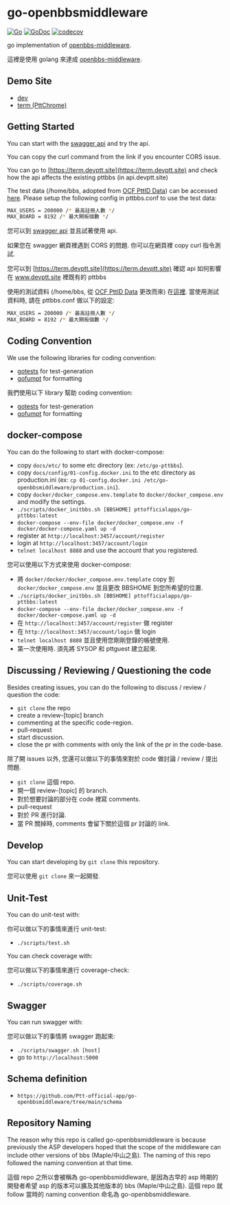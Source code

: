 # go-openbbsmiddleware

[![Go](https://github.com/Ptt-official-app/go-openbbsmiddleware/actions/workflows/go.yml/badge.svg)](https://github.com/Ptt-official-app/go-openbbsmiddleware/actions/workflows/go.yml)
[![GoDoc](https://pkg.go.dev/badge/github.com/Ptt-official-app/go-openbbsmiddleware?status.svg)](https://pkg.go.dev/github.com/Ptt-official-app/go-openbbsmiddleware?tab=doc)
[![codecov](https://codecov.io/gh/Ptt-official-app/go-openbbsmiddleware/branch/main/graph/badge.svg)](https://codecov.io/gh/Ptt-official-app/go-openbbsmiddleware)

go implementation of [openbbs-middleware](https://hackmd.io/@twbbs/Root#%E6%9E%B6%E6%A7%8B%E5%9C%96).

這裡是使用 golang 來達成 [openbbs-middleware](https://hackmd.io/@twbbs/Root#%E6%9E%B6%E6%A7%8B%E5%9C%96).

## Demo Site

* [dev](https://www.devptt.site)
* [term (PttChrome)](https://term.devptt.site)

## Getting Started

You can start with the [swagger api](https://api.devptt.site:5000)
and try the api.

You can copy the curl command from the link if you encounter
CORS issue.

You can go to [https://term.devptt.site](https://term.devptt.site) and check how the api affects the existing pttbbs (in api.devptt.site)

The test data (/home/bbs, adopted from [OCF PttID Data](https://ocf.tw/p/pttid/)) can be accessed [here](https://drive.google.com/file/d/1lHuqOYpPDmKayYAaf3UIiLRV1wCjF6bc/view?usp=sharing).
Please setup the following config in pttbbs.conf to use the test data:

```sh
MAX_USERS = 200000 /* 最高註冊人數 */
MAX_BOARD = 8192 /* 最大開板個數 */
```

您可以到 [swagger api](https://api.devptt.site:5000/)
並且試著使用 api.

如果您在 swagger 網頁裡遇到 CORS 的問題. 你可以在網頁裡 copy
curl 指令測試.

您可以到 [https://term.devptt.site](https://term.devptt.site) 確認 api 如何影響在 www.devptt.site 裡既有的 pttbbs

使用的測試資料 (/home/bbs, 從 [OCF PttID Data](https://ocf.tw/p/pttid/) 更改而來) 在[這裡](https://drive.google.com/file/d/1lHuqOYpPDmKayYAaf3UIiLRV1wCjF6bc/view?usp=sharing).
當使用測試資料時, 請在 pttbbs.conf 做以下的設定:

```sh
MAX_USERS = 200000 /* 最高註冊人數 */
MAX_BOARD = 8192 /* 最大開板個數 */
```

## Coding Convention

We use the following libraries for coding convention:

* [gotests](https://github.com/cweill/gotests) for test-generation
* [gofumpt](https://github.com/mvdan/gofumpt) for formatting

我們使用以下 library 幫助 coding convention:

* [gotests](https://github.com/cweill/gotests) for test-generation
* [gofumpt](https://github.com/mvdan/gofumpt) for formatting

## docker-compose

You can do the following to start with docker-compose:

* copy `docs/etc/` to some etc directory (ex: `/etc/go-pttbbs`).
* copy `docs/config/01-config.docker.ini` to the etc directory as production.ini (ex: `cp 01-config.docker.ini /etc/go-openbbsmiddleware/production.ini`).
* copy `docker/docker_compose.env.template` to `docker/docker_compose.env` and modify the settings.
* `./scripts/docker_initbbs.sh [BBSHOME] pttofficialapps/go-pttbbs:latest`
* `docker-compose --env-file docker/docker_compose.env -f docker/docker-compose.yaml up -d`
* register at `http://localhost:3457/account/register`
* login at `http://localhost:3457/account/login`
* `telnet localhost 8888` and use the account that you registered.

您可以使用以下方式來使用 docker-compose:

* 將 `docker/docker/docker_compose.env.template` copy 到 `docker/docker_compose.env` 並且更改 BBSHOME 到您所希望的位置.
* `./scripts/docker_initbbs.sh [BBSHOME] pttofficialapps/go-pttbbs:latest`
* `docker-compose --env-file docker/docker_compose.env -f docker/docker-compose.yaml up -d`
* 在 `http://localhost:3457/account/register` 做 register
* 在 `http://localhost:3457/account/login` 做 login
* `telnet localhost 8888` 並且使用您剛剛登錄的帳號使用.
* 第一次使用時. 須先將 SYSOP 和 pttguest 建立起來.

## Discussing / Reviewing / Questioning the code

Besides creating issues, you can do the following
to discuss / review / question the code:

* `git clone` the repo
* create a review-[topic] branch
* commenting at the specific code-region.
* pull-request
* start discussion.
* close the pr with comments with only the link of the pr in the code-base.

除了開 issues 以外, 您還可以做以下的事情來對於 code 做討論 / review / 提出問題.

* `git clone` 這個 repo.
* 開一個 review-[topic] 的 branch.
* 對於想要討論的部分在 code 裡寫 comments.
* pull-request
* 對於 PR 進行討論.
* 當 PR 關掉時, comments 會留下關於這個 pr 討論的 link.

## Develop

You can start developing by `git clone` this repository.

您可以使用 `git clone` 來一起開發.

## Unit-Test

You can do unit-test with:

你可以做以下的事情來進行 unit-test:

* `./scripts/test.sh`

You can check coverage with:

您可以做以下的事情來進行 coverage-check:

* `./scripts/coverage.sh`

## Swagger

You can run swagger with:

您可以做以下的事情將 swagger 跑起來:

* `./scripts/swagger.sh [host]`
* go to `http://localhost:5000`

## Schema definition

* `https://github.com/Ptt-official-app/go-openbbsmiddleware/tree/main/schema`

## Repository Naming

The reason why this repo is called go-openbbsmiddleware is because previously the ASP developers hoped that the scope of the middleware can include other versions of bbs (Maple/中山之島). The naming of this repo followed the naming convention at that time.

這個 repo 之所以會被稱為 go-openbbsmiddleware, 是因為古早的 asp 時期的開發者希望 asp 的版本可以擴及其他版本的 bbs (Maple/中山之島). 這個 repo 就 follow 當時的 naming convention 命名為 go-openbbsmiddleware.
